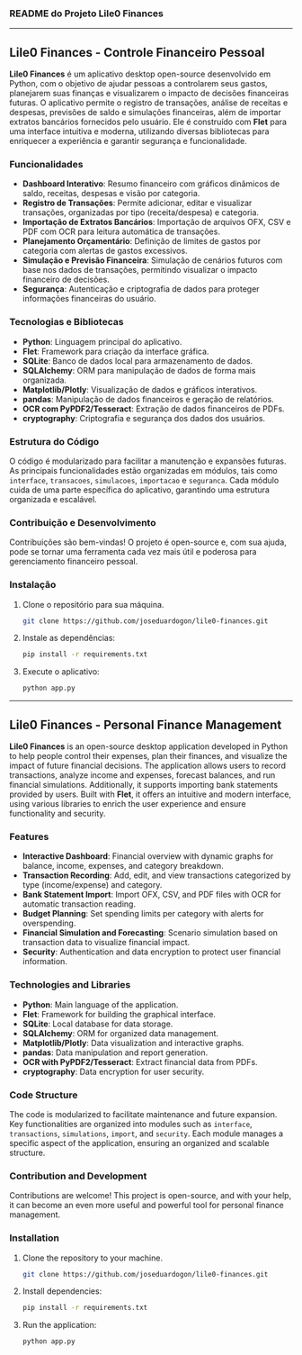 ### README do Projeto Lile0 Finances

---

## Lile0 Finances - Controle Financeiro Pessoal

**Lile0 Finances** é um aplicativo desktop open-source desenvolvido em Python, com o objetivo de ajudar pessoas a controlarem seus gastos, planejarem suas finanças e visualizarem o impacto de decisões financeiras futuras. O aplicativo permite o registro de transações, análise de receitas e despesas, previsões de saldo e simulações financeiras, além de importar extratos bancários fornecidos pelo usuário. Ele é construído com **Flet** para uma interface intuitiva e moderna, utilizando diversas bibliotecas para enriquecer a experiência e garantir segurança e funcionalidade.

### Funcionalidades

- **Dashboard Interativo**: Resumo financeiro com gráficos dinâmicos de saldo, receitas, despesas e visão por categoria.
- **Registro de Transações**: Permite adicionar, editar e visualizar transações, organizadas por tipo (receita/despesa) e categoria.
- **Importação de Extratos Bancários**: Importação de arquivos OFX, CSV e PDF com OCR para leitura automática de transações.
- **Planejamento Orçamentário**: Definição de limites de gastos por categoria com alertas de gastos excessivos.
- **Simulação e Previsão Financeira**: Simulação de cenários futuros com base nos dados de transações, permitindo visualizar o impacto financeiro de decisões.
- **Segurança**: Autenticação e criptografia de dados para proteger informações financeiras do usuário.

### Tecnologias e Bibliotecas

- **Python**: Linguagem principal do aplicativo.
- **Flet**: Framework para criação da interface gráfica.
- **SQLite**: Banco de dados local para armazenamento de dados.
- **SQLAlchemy**: ORM para manipulação de dados de forma mais organizada.
- **Matplotlib/Plotly**: Visualização de dados e gráficos interativos.
- **pandas**: Manipulação de dados financeiros e geração de relatórios.
- **OCR com PyPDF2/Tesseract**: Extração de dados financeiros de PDFs.
- **cryptography**: Criptografia e segurança dos dados dos usuários.

### Estrutura do Código

O código é modularizado para facilitar a manutenção e expansões futuras. As principais funcionalidades estão organizadas em módulos, tais como `interface`, `transacoes`, `simulacoes`, `importacao` e `seguranca`. Cada módulo cuida de uma parte específica do aplicativo, garantindo uma estrutura organizada e escalável.

### Contribuição e Desenvolvimento

Contribuições são bem-vindas! O projeto é open-source e, com sua ajuda, pode se tornar uma ferramenta cada vez mais útil e poderosa para gerenciamento financeiro pessoal.

### Instalação

1. Clone o repositório para sua máquina.
   ```bash
   git clone https://github.com/joseduardogon/lile0-finances.git
   ```

2. Instale as dependências:
   ```bash
   pip install -r requirements.txt
   ```

3. Execute o aplicativo:
   ```bash
   python app.py
   ```

---

## Lile0 Finances - Personal Finance Management

**Lile0 Finances** is an open-source desktop application developed in Python to help people control their expenses, plan their finances, and visualize the impact of future financial decisions. The application allows users to record transactions, analyze income and expenses, forecast balances, and run financial simulations. Additionally, it supports importing bank statements provided by users. Built with **Flet**, it offers an intuitive and modern interface, using various libraries to enrich the user experience and ensure functionality and security.

### Features

- **Interactive Dashboard**: Financial overview with dynamic graphs for balance, income, expenses, and category breakdown.
- **Transaction Recording**: Add, edit, and view transactions categorized by type (income/expense) and category.
- **Bank Statement Import**: Import OFX, CSV, and PDF files with OCR for automatic transaction reading.
- **Budget Planning**: Set spending limits per category with alerts for overspending.
- **Financial Simulation and Forecasting**: Scenario simulation based on transaction data to visualize financial impact.
- **Security**: Authentication and data encryption to protect user financial information.

### Technologies and Libraries

- **Python**: Main language of the application.
- **Flet**: Framework for building the graphical interface.
- **SQLite**: Local database for data storage.
- **SQLAlchemy**: ORM for organized data management.
- **Matplotlib/Plotly**: Data visualization and interactive graphs.
- **pandas**: Data manipulation and report generation.
- **OCR with PyPDF2/Tesseract**: Extract financial data from PDFs.
- **cryptography**: Data encryption for user security.

### Code Structure

The code is modularized to facilitate maintenance and future expansion. Key functionalities are organized into modules such as `interface`, `transactions`, `simulations`, `import`, and `security`. Each module manages a specific aspect of the application, ensuring an organized and scalable structure.

### Contribution and Development

Contributions are welcome! This project is open-source, and with your help, it can become an even more useful and powerful tool for personal finance management.

### Installation

1. Clone the repository to your machine.
   ```bash
   git clone https://github.com/joseduardogon/lile0-finances.git
   ```

2. Install dependencies:
   ```bash
   pip install -r requirements.txt
   ```

3. Run the application:
   ```bash
   python app.py
   ```
